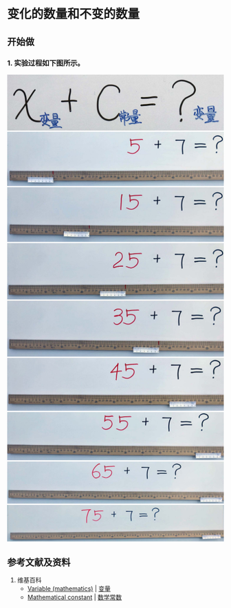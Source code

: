 # 变化的数量和不变的数量

## 开始做

### 1. 实验过程如下图所示。

![](/images/数系/加减乘除的运算规律/变化的数量和不变的数量/1a0.jpg)
![](/images/数系/加减乘除的运算规律/变化的数量和不变的数量/1a1.jpg)
![](/images/数系/加减乘除的运算规律/变化的数量和不变的数量/1a2.jpg)
![](/images/数系/加减乘除的运算规律/变化的数量和不变的数量/1a3.jpg)
![](/images/数系/加减乘除的运算规律/变化的数量和不变的数量/1a4.jpg)
![](/images/数系/加减乘除的运算规律/变化的数量和不变的数量/1a5.jpg)
![](/images/数系/加减乘除的运算规律/变化的数量和不变的数量/1a6.jpg)
![](/images/数系/加减乘除的运算规律/变化的数量和不变的数量/1a7.jpg)
![](/images/数系/加减乘除的运算规律/变化的数量和不变的数量/1a8.jpg)

## 参考文献及资料

1. 维基百科
	- [Variable (mathematics)](https://en.wikipedia.org/wiki/Variable_(mathematics)) | [变量](https://zh.wikipedia.org/wiki/变量) 
	- [Mathematical constant](https://en.wikipedia.org/wiki/Mathematical_constant) | [数学常数](https://zh.wikipedia.org/wiki/数学常数) 
